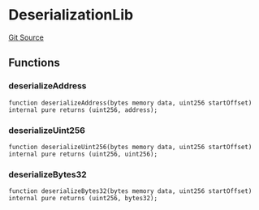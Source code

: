 # DeserializationLib
[Git Source](https://github.com/SpecularL2/specular/blob/c54213cfb14aca9d44e839341f672dd978834f68/src/libraries/DeserializationLib.sol)


## Functions
### deserializeAddress


```solidity
function deserializeAddress(bytes memory data, uint256 startOffset) internal pure returns (uint256, address);
```

### deserializeUint256


```solidity
function deserializeUint256(bytes memory data, uint256 startOffset) internal pure returns (uint256, uint256);
```

### deserializeBytes32


```solidity
function deserializeBytes32(bytes memory data, uint256 startOffset) internal pure returns (uint256, bytes32);
```

